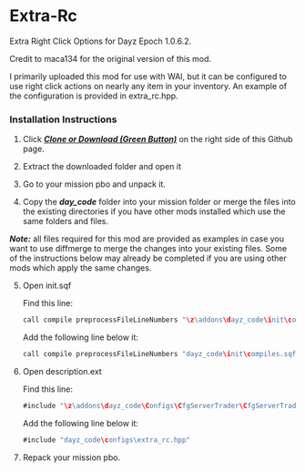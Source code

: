 # Extra-Rc
Extra Right Click Options for Dayz Epoch 1.0.6.2.

Credit to maca134 for the original version of this mod.

I primarily uploaded this mod for use with WAI, but it can be configured to use right click actions on nearly any item in your inventory. An example of the configuration is provided in extra_rc.hpp.


### Installation Instructions

1. Click ***[Clone or Download (Green Button)](https://github.com/worldwidesorrow/Extra-Rc/archive/master.zip)*** on the right side of this Github page.

2. Extract the downloaded folder and open it
3. Go to your mission pbo and unpack it.
4. Copy the ***day_code*** folder into your mission folder or merge the files into the existing directories if you have other mods installed which use the same folders and files.

***Note:*** all files required for this mod are provided as examples in case you want to use diffmerge to merge the changes into your existing files. Some of the instructions below may already be completed if you are using other mods which apply the same changes.

5. Open init.sqf

	Find this line:

	~~~~java
	call compile preprocessFileLineNumbers "\z\addons\dayz_code\init\compiles.sqf";
	~~~~
	
	Add the following line below it:
	
	~~~~java
	call compile preprocessFileLineNumbers "dayz_code\init\compiles.sqf";
	~~~~


6. Open description.ext

	Find this line:

	~~~~java
	#include "\z\addons\dayz_code\Configs\CfgServerTrader\CfgServerTrader.hpp"
	~~~~
	
	Add the following line below it:
	
	~~~~java
	#include "dayz_code\configs\extra_rc.hpp"
	~~~~
  
7. Repack your mission pbo.
